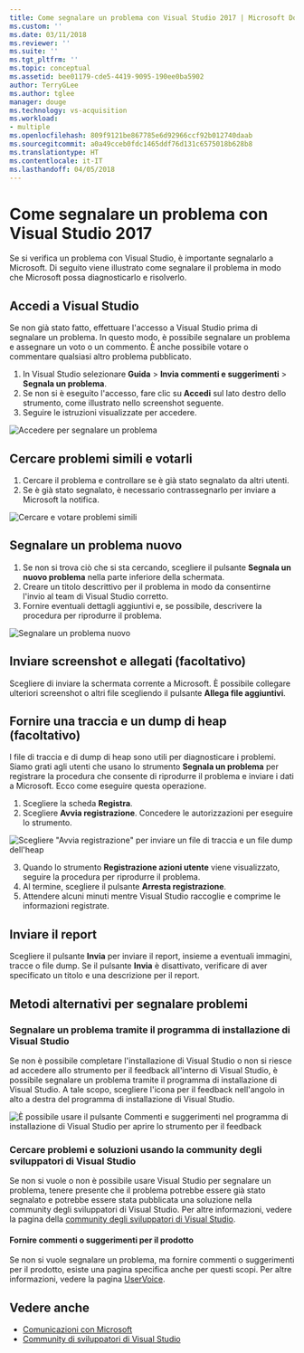 ```yaml
---
title: Come segnalare un problema con Visual Studio 2017 | Microsoft Docs
ms.custom: ''
ms.date: 03/11/2018
ms.reviewer: ''
ms.suite: ''
ms.tgt_pltfrm: ''
ms.topic: conceptual
ms.assetid: bee01179-cde5-4419-9095-190ee0ba5902
author: TerryGLee
ms.author: tglee
manager: douge
ms.technology: vs-acquisition
ms.workload:
- multiple
ms.openlocfilehash: 809f9121be867785e6d92966ccf92b012740daab
ms.sourcegitcommit: a0a49cceb0fdc1465ddf76d131c6575018b628b8
ms.translationtype: HT
ms.contentlocale: it-IT
ms.lasthandoff: 04/05/2018
---
```

# <a name="how-to-report-a-problem-with-visual-studio-2017"></a>Come segnalare un problema con Visual Studio 2017

Se si verifica un problema con Visual Studio, è importante segnalarlo a Microsoft. Di seguito viene illustrato come segnalare il problema in modo che Microsoft possa diagnosticarlo e risolverlo.

## <a name="sign-in-to-visual-studio"></a>Accedi a Visual Studio

Se non già stato fatto, effettuare l'accesso a Visual Studio prima di segnalare un problema. In questo modo, è possibile segnalare un problema e assegnare un voto o un commento. È anche possibile votare o commentare qualsiasi altro problema pubblicato.

1. In Visual Studio selezionare **Guida** > **Invia commenti e suggerimenti** > **Segnala un problema**.
2. Se non si è eseguito l'accesso, fare clic su **Accedi** sul lato destro dello strumento, come illustrato nello screenshot seguente.
3. Seguire le istruzioni visualizzate per accedere.

 ![Accedere per segnalare un problema](../ide/media/sign-in-new-ux.png "Accedere per segnalare un problema")  

## Cercare problemi simili e votarli <a name="search_and_vote"></a>

1. Cercare il problema e controllare se è già stato segnalato da altri utenti.
2. Se è già stato segnalato, è necessario contrassegnarlo per inviare a Microsoft la notifica.

  ![Cercare e votare problemi simili](../ide/media/search-and-vote.png "Cercare e votare problemi simili")

## Segnalare un problema nuovo <a name="report_new_problem"></a>

1. Se non si trova ciò che si sta cercando, scegliere il pulsante **Segnala un nuovo problema** nella parte inferiore della schermata.
2. Creare un titolo descrittivo per il problema in modo da consentirne l'invio al team di Visual Studio corretto.
3. Fornire eventuali dettagli aggiuntivi e, se possibile, descrivere la procedura per riprodurre il problema.

  ![Segnalare un problema nuovo](../ide/media/report-new-problem.png "Segnalare un problema nuovo")

## Inviare screenshot e allegati (facoltativo) <a name="provide_screenshots"></a>

 Scegliere di inviare la schermata corrente a Microsoft. È possibile collegare ulteriori screenshot o altri file scegliendo il pulsante **Allega file aggiuntivi**.

## Fornire una traccia e un dump di heap (facoltativo) <a name="provide_a_trace_and_heap_dump"></a>

I file di traccia e di dump di heap sono utili per diagnosticare i problemi. Siamo grati agli utenti che usano lo strumento **Segnala un problema** per registrare la procedura che consente di riprodurre il problema e inviare i dati a Microsoft. Ecco come eseguire questa operazione.

1. Scegliere la scheda **Registra**.
2. Scegliere **Avvia registrazione**. Concedere le autorizzazioni per eseguire lo strumento.

  ![Scegliere "Avvia registrazione" per inviare un file di traccia e un file dump dell'heap](../ide/media/record-dialog-box.png "Inviare un file di traccia e un file dump dell'heap")

3. Quando lo strumento **Registrazione azioni utente** viene visualizzato, seguire la procedura per riprodurre il problema.
4. Al termine, scegliere il pulsante **Arresta registrazione**.
5. Attendere alcuni minuti mentre Visual Studio raccoglie e comprime le informazioni registrate.

## Inviare il report <a name="submit_the_report"></a>

 Scegliere il pulsante **Invia** per inviare il report, insieme a eventuali immagini, tracce o file dump. Se il pulsante **Invia** è disattivato, verificare di aver specificato un titolo e una descrizione per il report.

## Metodi alternativi per segnalare problemi <a name="alternate_reporting"></a>

### <a name="report-a-problem-by-using-the-visual-studio-installer"></a>Segnalare un problema tramite il programma di installazione di Visual Studio

Se non è possibile completare l'installazione di Visual Studio o non si riesce ad accedere allo strumento per il feedback all'interno di Visual Studio, è possibile segnalare un problema tramite il programma di installazione di Visual Studio. A tale scopo, scegliere l'icona per il feedback nell'angolo in alto a destra del programma di installazione di Visual Studio.

 ![È possibile usare il pulsante Commenti e suggerimenti nel programma di installazione di Visual Studio per aprire lo strumento per il feedback](../install/media/report-a-problem.png)

### <a name="search-for-problems-and-solutions-by-using-the-visual-studio-developer-community"></a>Cercare problemi e soluzioni usando la community degli sviluppatori di Visual Studio

Se non si vuole o non è possibile usare Visual Studio per segnalare un problema, tenere presente che il problema potrebbe essere già stato segnalato e potrebbe essere stata pubblicata una soluzione nella community degli sviluppatori di Visual Studio. Per altre informazioni, vedere la pagina della [community degli sviluppatori di Visual Studio](https://developercommunity.visualstudio.com/).

#### <a name="provide-product-feedback-or-a-suggestion"></a>Fornire commenti o suggerimenti per il prodotto

Se non si vuole segnalare un problema, ma fornire commenti o suggerimenti per il prodotto, esiste una pagina specifica anche per questi scopi. Per altre informazioni, vedere la pagina [UserVoice](https://visualstudio.uservoice.com/forums/121579-visual-studio-ide).

## <a name="see-also"></a>Vedere anche

* [Comunicazioni con Microsoft](../ide/talk-to-us.md)
* [Community di sviluppatori di Visual Studio](https://developercommunity.visualstudio.com/)
